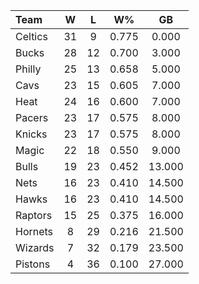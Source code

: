 | Team                             |  W  |  L  |  W%   |   GB   |
|:---------------------------------|:---:|:---:|:-----:|:------:|
| [](/r/bostonceltics) Celtics     | 31  |  9  | 0.775 | 0.000  |
| [](/r/mkebucks) Bucks            | 28  | 12  | 0.700 | 3.000  |
| [](/r/sixers) Philly             | 25  | 13  | 0.658 | 5.000  |
| [](/r/clevelandcavs) Cavs        | 23  | 15  | 0.605 | 7.000  |
| [](/r/heat) Heat                 | 24  | 16  | 0.600 | 7.000  |
| [](/r/pacers) Pacers             | 23  | 17  | 0.575 | 8.000  |
| [](/r/nyknicks) Knicks           | 23  | 17  | 0.575 | 8.000  |
| [](/r/orlandomagic) Magic        | 22  | 18  | 0.550 | 9.000  |
| [](/r/chicagobulls) Bulls        | 19  | 23  | 0.452 | 13.000 |
| [](/r/gonets) Nets               | 16  | 23  | 0.410 | 14.500 |
| [](/r/atlantahawks) Hawks        | 16  | 23  | 0.410 | 14.500 |
| [](/r/torontoraptors) Raptors    | 15  | 25  | 0.375 | 16.000 |
| [](/r/charlottehornets) Hornets  |  8  | 29  | 0.216 | 21.500 |
| [](/r/washingtonwizards) Wizards |  7  | 32  | 0.179 | 23.500 |
| [](/r/detroitpistons) Pistons    |  4  | 36  | 0.100 | 27.000 |